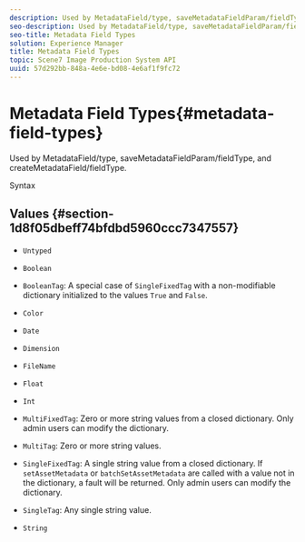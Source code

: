 ```yaml
---
description: Used by MetadataField/type, saveMetadataFieldParam/fieldType, and createMetadataField/fieldType.
seo-description: Used by MetadataField/type, saveMetadataFieldParam/fieldType, and createMetadataField/fieldType.
seo-title: Metadata Field Types
solution: Experience Manager
title: Metadata Field Types
topic: Scene7 Image Production System API
uuid: 57d292bb-848a-4e6e-bd08-4e6af1f9fc72
---
```


# Metadata Field Types{#metadata-field-types}

Used by MetadataField/type, saveMetadataFieldParam/fieldType, and createMetadataField/fieldType.

 Syntax 

## Values {#section-1d8f05dbeff74bfdbd5960ccc7347557}

* `Untyped` 
* `Boolean` 
* `BooleanTag`: A special case of `SingleFixedTag` with a non-modifiable dictionary initialized to the values `True` and `False`. 

* `Color` 
* `Date` 
* `Dimension` 
* `FileName` 
* `Float` 
* `Int` 
* `MultiFixedTag`: Zero or more string values from a closed dictionary. Only admin users can modify the dictionary. 
* `MultiTag`: Zero or more string values. 
* `SingleFixedTag`: A single string value from a closed dictionary. If `setAssetMetadata` or `batchSetAssetMetadata` are called with a value not in the dictionary, a fault will be returned. Only admin users can modify the dictionary. 

* `SingleTag`: Any single string value. 
* `String`

